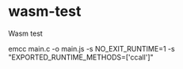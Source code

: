 # wasm-test
Wasm test

emcc main.c -o main.js -s NO_EXIT_RUNTIME=1 -s "EXPORTED_RUNTIME_METHODS=['ccall']"
